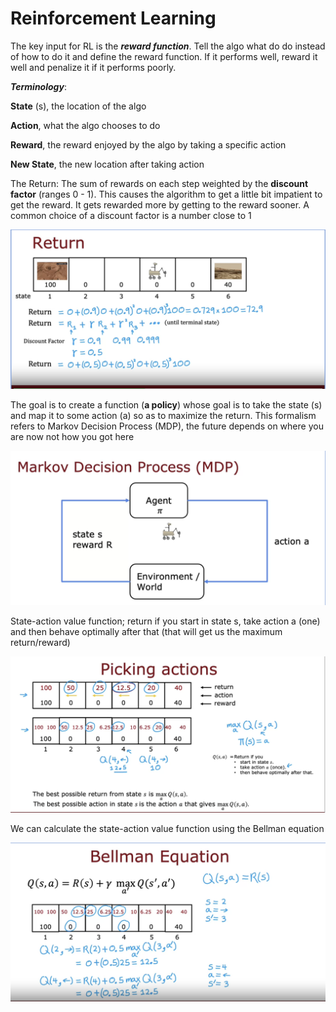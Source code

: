 # Reinforcement Learning

The key input for RL is the ***reward function***. Tell the algo what do do instead of how to do it and define the reward function. If it performs well, reward it well and penalize it if it performs poorly. 

***Terminology***:

**State** (s), the location of the algo

**Action**, what the algo chooses to do

**Reward**, the reward enjoyed by the algo by taking a specific action

**New State**, the new location after taking action

The Return: The sum of rewards on each step weighted by the **discount factor** (ranges 0 - 1). This causes the algorithm to get a little bit impatient to get the reward. It gets rewarded more by getting to the reward sooner. A common choice of a discount factor is a number close to 1

![](./assets/return_rl.png)

The goal is to create a function (**a policy**) whose goal is to take the state (s) and map it to some action (a) so as to maximize the return. This formalism refers to Markov Decision Process (MDP), the future depends on where you are now not how you got here

![](./assets/mdp.png)

State-action value function; return if you start in state s, take action a (one) and then behave optimally after that (that will get us the maximum return/reward)

![](./assets/state-action-function.png)

We can calculate the state-action value function using the Bellman equation

![](./assets/bellman.png)